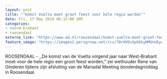 ```yaml
---
layout: post
title: "’Komst Vuelta moet groot feest voor hele regio worden’"
date: Fri, 17 May 2019 06:15:00 GMT
categories: 
- noord-brabant 
- roosendaal 
externe_link: "https://www.ad.nl/roosendaal/komst-vuelta-moet-groot-feest-voor-hele-regio-worden~ac5ab012/"
feature_image: "https://images1.persgroep.net/rcs/78rHVDsSphkkyNMUnnEyuwFjKyk/diocontent/148582929/_fitwidth/400/?appId=21791a8992982cd8da851550a453bd7f&quality=0.7"
---
```


ROOSENDAAL - ,,De komst van de Vuelta volgend jaar naar West-Brabant moet voor de hele regio een groot feest worden,” zei wethouder Rene van Ginderen tijdens zijn afsluiting van de Mariadal Meeting donderdagmiddag in Roosendaal.
